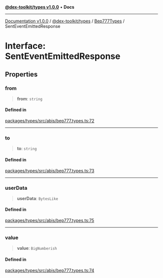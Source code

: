 [**@dex-toolkit/types v1.0.0**](../../../README.md) • **Docs**

***

[Documentation v1.0.0](../../../../../packages.md) / [@dex-toolkit/types](../../../README.md) / [Bep777Types](../README.md) / SentEventEmittedResponse

# Interface: SentEventEmittedResponse

## Properties

### from

> **from**: `string`

#### Defined in

[packages/types/src/abis/bep777.types.ts:72](https://github.com/niZmosis/dex-toolkit/blob/3d8b41b44787b30fbea5de3ab4737662ffb61bc8/packages/types/src/abis/bep777.types.ts#L72)

***

### to

> **to**: `string`

#### Defined in

[packages/types/src/abis/bep777.types.ts:73](https://github.com/niZmosis/dex-toolkit/blob/3d8b41b44787b30fbea5de3ab4737662ffb61bc8/packages/types/src/abis/bep777.types.ts#L73)

***

### userData

> **userData**: `BytesLike`

#### Defined in

[packages/types/src/abis/bep777.types.ts:75](https://github.com/niZmosis/dex-toolkit/blob/3d8b41b44787b30fbea5de3ab4737662ffb61bc8/packages/types/src/abis/bep777.types.ts#L75)

***

### value

> **value**: `BigNumberish`

#### Defined in

[packages/types/src/abis/bep777.types.ts:74](https://github.com/niZmosis/dex-toolkit/blob/3d8b41b44787b30fbea5de3ab4737662ffb61bc8/packages/types/src/abis/bep777.types.ts#L74)
